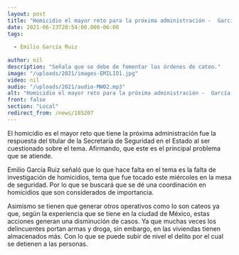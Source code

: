 ```yaml
---
layout: post
title: "Homicidio el mayor reto para la próxima administración -  García Ruiz"
date: 2021-06-23T20:54:00.000-06:00
tags:
  
  - Emilio García Ruiz
  
author: nil
description: "Señala que se debe de fomentar las órdenes de cateo."
image: "/uploads/2021/images-EMILIO1.jpg"
video: nil
audio: "/uploads/2021/audio-MW02.mp3"
alt: "Homicidio el mayor reto para la próxima administración -  García Ruiz"
front: false
section: "Local"
redirect_from: /news/185207
---
```


El homicidio es el mayor reto que tiene la próxima administración fue la respuesta del titular de la Secretaría de Seguridad en el Estado al ser cuestionado sobre el tema. Afirmando, que este es el principal problema que se atiende.

Emilio García Ruiz señaló que lo que hace falta en el tema es la falta de investigación de homicidios, tema que fue tocado este miércoles en la mesa de seguridad. Por lo que se buscará que se dé una coordinación en homicidios que son considerados de importancia.

Asimismo se tienen que generar otros operativos como lo son cateos ya que, según la experiencia que se tiene en la ciudad de México, estas acciones generan una disminución de casos. Ya que muchas veces los delincuentes portan armas y droga, sin embargo, en las viviendas tienen almacenados más. Con lo que se puede subir de nivel el delito por el cual se detienen a las personas.
